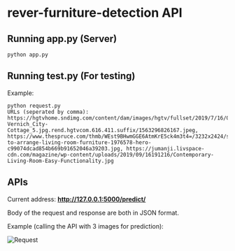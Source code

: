 # rever-furniture-detection API
## Running app.py (Server)
```
python app.py
```
## Running test.py (For testing)
Example:
```
python request.py
URLs (seperated by comma): https://hgtvhome.sndimg.com/content/dam/images/hgtv/fullset/2019/7/16/0/DOTY2019_Connie-Vernich_City-Cottage_5.jpg.rend.hgtvcom.616.411.suffix/1563296826167.jpeg, https://www.thespruce.com/thmb/WEst9BHwmGGE6AtmKrE5ck4m3t4=/3232x2424/smart/filters:no_upscale()/how-to-arrange-living-room-furniture-1976578-hero-c99074dcad854b669b91652046a39203.jpg, https://jumanji.livspace-cdn.com/magazine/wp-content/uploads/2019/09/16191216/Contemporary-Living-Room-Easy-Functionality.jpg
```
## APIs
Current address: **http://127.0.0.1:5000/predict/**

Body of the request and response are both in JSON format.

Example (calling the API with 3 images for prediction):

![Request](https://2.pik.vn/20210f3cf416-b74d-4a3c-b548-9b539834372c.png)
